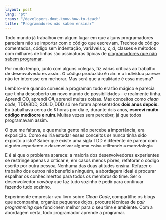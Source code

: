 ```yaml
---
layout: post
lang: "pt"
trans: "/developers-dont-know-how-to-teach"
title: "Programadores não sabem ensinar"
---
```


Todo mundo já trabalhou em algum lugar em que alguns programadores pareciam não se importar com o código que escreviam. Trechos de código comentados, código sem indentação, variáveis *x, c, d*, classes e métodos com milhares de linhas são assinaturas típicas de [programadores que não sabem programar][ramaciotti].

Por muito tempo, junto com alguns colegas, fiz várias críticas ao trabalho de desenvolvedores assim. O código produzido é ruim e o indivíduo parece não ter interesse em melhorar. Mas será que a realidade é essa mesma?

Lembro-me quando comecei a programar: tudo era tão mágico e parecia que tinha descoberto um novo mundo de possibilidades - e realmente tinha. Aprendi OO, aprendi C#, aprendi muitas coisas. Mas conceitos como *clean code*, TDD/BDD, SOLID, DDD só me foram apresentados **dois anos depois.** Eu trabalhava cerca de 8 horas por dia e, durante dois anos, **escrevi muito código medíocre e ruim**. Muitas vezes sem perceber, já que todos programavam assim.

O que me faltava, e que muita gente não percebe a importância, era exposição. Como eu iria estudar esses conceitos se nunca tinha sido exposto a isto? Saber que existe uma sigla TDD é diferente de parear com alguém experiente e desenvolver alguma coisa utilizando a metodologia.

E é aí que o problema aparece: a maioria dos desenvolvedores experientes se restringe apenas a criticar e, em casos menos piores, refatorar o código escrito por outra pessoa. Nenhuma das duas atitudes ensina. Refazer o trabalho dos outros não beneficia ninguém, a abordagem ideal é procurar espalhar os conhecimentos para todos os membros do time. Ser o desenvolvedor *cowboy* que faz tudo sozinho é pedir para continuar fazendo tudo sozinho.

Experimente emprestar seu livro sobre *Clean Code*, compartilhe os blogs que acompanha, organize pequenos dojos, procure técnicas de *pair programming* que funcionem melhor para o seu time e ambiente. Com a abordagem certa, todo programador aprende a programar.

[ramaciotti]:http://www.ramaciotti.com/posts/2013-12-23-programadores-nao-sabem-programar.html
